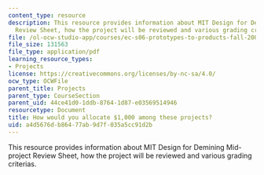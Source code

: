 ```yaml
---
content_type: resource
description: This resource provides information about MIT Design for Demining Mid-project
  Review Sheet, how the project will be reviewed and various grading criterias.
file: /ol-ocw-studio-app/courses/ec-s06-prototypes-to-products-fall-2005/a4d5676db86477ab9d7f035a5cc91d2b_MITEC_S06F05_final_grants.pdf
file_size: 131563
file_type: application/pdf
learning_resource_types:
- Projects
license: https://creativecommons.org/licenses/by-nc-sa/4.0/
ocw_type: OCWFile
parent_title: Projects
parent_type: CourseSection
parent_uid: 44ce41d0-1ddb-8764-1d87-e03569514946
resourcetype: Document
title: How would you allocate $1,000 among these projects?
uid: a4d5676d-b864-77ab-9d7f-035a5cc91d2b
---
```

This resource provides information about MIT Design for Demining Mid-project Review Sheet, how the project will be reviewed and various grading criterias.